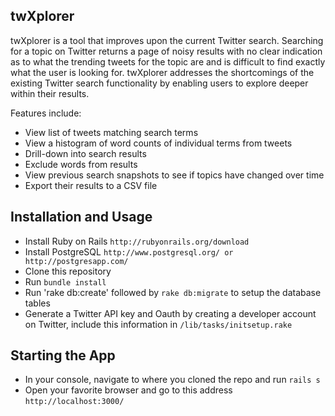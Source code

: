 ## twXplorer

twXplorer is a tool that improves upon the current Twitter search. Searching for a topic on Twitter returns a page of noisy results with no clear indication as to what the trending tweets for the topic are and is difficult to find exactly what the user is looking for. twXplorer addresses the shortcomings of the existing Twitter search functionality by enabling users to explore deeper within their results. 

Features include:
- View list of tweets matching search terms
- View a histogram of word counts of individual terms from tweets
- Drill-down into search results
- Exclude words from results
- View previous search snapshots to see if topics have changed over time
- Export their results to a CSV file 

## Installation and Usage
- Install Ruby on Rails `http://rubyonrails.org/download`
- Install PostgreSQL `http://www.postgresql.org/ or http://postgresapp.com/`
- Clone this repository 
- Run `bundle install`
- Run 'rake db:create' followed by `rake db:migrate` to setup the database tables
- Generate a Twitter API key and Oauth by creating a developer account on Twitter, include this information in `/lib/tasks/initsetup.rake`

## Starting the App
- In your console, navigate to where you cloned the repo and run `rails s`
- Open your favorite browser and go to this address `http://localhost:3000/`
